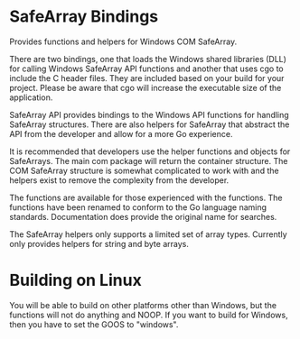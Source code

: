 # SafeArray Bindings

Provides functions and helpers for Windows COM SafeArray.

There are two bindings, one that loads the Windows shared libraries (DLL) for
calling Windows SafeArray API functions and another that uses cgo to include the
C header files. They are included based on your build for your project. Please
be aware that cgo will increase the executable size of the application.

SafeArray API provides bindings to the Windows API functions for handling
SafeArray structures. There are also helpers for SafeArray that abstract the API
from the developer and allow for a more Go experience.

It is recommended that developers use the helper functions and objects for
SafeArrays. The main com package will return the container structure. The COM
SafeArray structure is somewhat complicated to work with and the helpers exist
to remove the complexity from the developer.

The functions are available for those experienced with the functions. The
functions have been renamed to conform to the Go language naming standards.
Documentation does provide the original name for searches.

The SafeArray helpers only supports a limited set of array types. Currently only
provides helpers for string and byte arrays.

# Building on Linux

You will be able to build on other platforms other than Windows, but the
functions will not do anything and NOOP. If you want to build for Windows, then
you have to set the GOOS to "windows".
